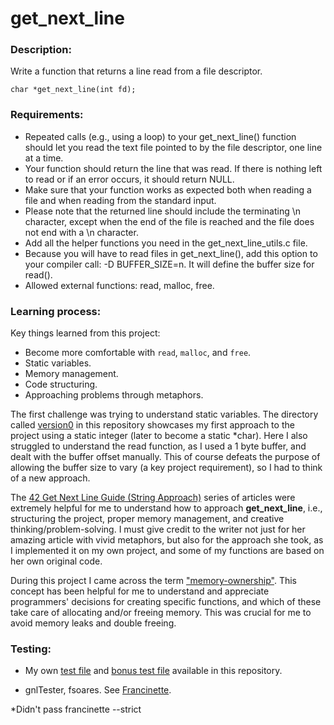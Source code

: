 # get_next_line

### Description:

Write a function that returns a line read from a file descriptor.

`char *get_next_line(int fd);`

### Requirements:
- Repeated calls (e.g., using a loop) to your get_next_line() function should let
you read the text file pointed to by the file descriptor, one line at a time.
- Your function should return the line that was read.
If there is nothing left to read or if an error occurs, it should return NULL.
- Make sure that your function works as expected both when reading a file and when
reading from the standard input.
- Please note that the returned line should include the terminating \n character,
except when the end of the file is reached and the file does not end with a \n
character.
- Add all the helper functions you need in the get_next_line_utils.c file.
- Because you will have to read files in get_next_line(), add this option to your compiler call: -D BUFFER_SIZE=n. It will define the buffer size for read().
- Allowed external functions: read, malloc, free.

### Learning process:

Key things learned from this project:

- Become more comfortable with `read`, `malloc`, and `free`.
- Static variables.
- Memory management.
- Code structuring.
- Approaching problems through metaphors.

The first challenge was trying to understand static variables. The directory called [version0](/version0) in this repository showcases my first approach to the project using a static integer (later to become a static *char). Here I also struggled to understand the read function, as I used a 1 byte buffer, and dealt with the buffer offset manually. This of course defeats the purpose of allowing the buffer size to vary (a key project requirement), so I had to think of a new approach.

The [42 Get Next Line Guide (String Approach)](https://medium.com/@lannur-s/gnl-c3cff1ee552b) series of articles were extremely helpful for me to understand how to approach **get_next_line**, i.e., structuring the project, proper memory management, and creative thinking/problem-solving. I must give credit to the writer not just for her amazing article with vivid metaphors, but also for the approach she took, as I implemented it on my own project, and some of my functions are based on her own original code.

During this project I came across the term ["memory-ownership"](https://stackoverflow.com/questions/60046802/understanding-memory-ownership-models-in-c). This concept has been helpful for me to understand and appreciate programmers' decisions for creating specific functions, and which of these take care of allocating and/or freeing memory. This was crucial for me to avoid memory leaks and double freeing.

### Testing:

- My own [test file](/test_get_next_line.c) and [bonus test file](/test_get_next_line_bonus.c) available in this repository.

- gnlTester, fsoares. See [Francinette](https://github.com/WaRtr0/francinette-image).

*Didn't pass francinette --strict
